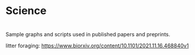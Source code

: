 # Science
#
Sample graphs and scripts used in published papers and preprints.

litter foraging: https://www.biorxiv.org/content/10.1101/2021.11.16.468840v1
